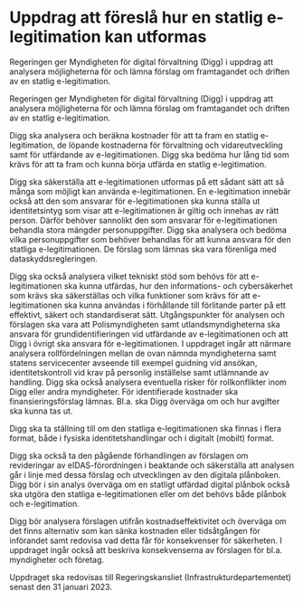 # Uppdrag att föreslå hur en statlig e-legitimation kan utformas

Regeringen ger Myndigheten för digital förvaltning (Digg) i uppdrag att analysera möjligheterna för och lämna förslag om framtagandet och driften av en statlig e-legitimation.

Regeringen ger Myndigheten för digital förvaltning (Digg) i uppdrag att analysera möjligheterna för och lämna förslag om framtagandet och driften av en statlig e-legitimation.

Digg ska analysera och beräkna kostnader för att ta fram en statlig e-legitimation, de löpande kostnaderna för förvaltning och vidareutveckling samt för utfärdande av e-legitimationen. Digg ska bedöma hur lång tid som krävs för att ta fram och kunna börja utfärda en statlig e-legitimation.

Digg ska säkerställa att e-legitimationen utformas på ett sådant sätt att så många som möjligt kan använda e-legitimationen. En e-legitimation innebär också att den som ansvarar för e-legitimationen ska kunna ställa ut identitetsintyg som visar att e-legitimationen är giltig och innehas av rätt person. Därför behöver sannolikt den som ansvarar för e-legitimationen behandla stora mängder personuppgifter. Digg ska analysera och bedöma vilka personuppgifter som behöver behandlas för att kunna ansvara för den statliga e-legitimationen. De förslag som lämnas ska vara förenliga med dataskyddsregleringen.

Digg ska också analysera vilket tekniskt stöd som behövs för att e-legitimationen ska kunna utfärdas, hur den informations- och cybersäkerhet som krävs ska säkerställas och vilka funktioner som krävs för att e-legitimationen ska kunna användas i förhållande till förlitande parter på ett effektivt, säkert och standardiserat sätt.
Utgångspunkter för analysen och förslagen ska vara att Polismyndigheten samt utlandsmyndigheterna ska ansvara för grundidentifieringen vid utfärdande av e-legitimationen och att Digg i övrigt ska ansvara för e-legitimationen. I uppdraget ingår att närmare analysera rollfördelningen mellan de ovan nämnda myndigheterna samt statens servicecenter avseende till exempel guidning vid ansökan, identitetskontroll vid krav på personlig inställelse samt utlämnande av handling. Digg ska också analysera eventuella risker för rollkonflikter inom Digg eller andra myndigheter. För identifierade kostnader ska finansieringsförslag lämnas. Bl.a. ska Digg överväga om och hur avgifter ska kunna tas ut.

Digg ska ta ställning till om den statliga e-legitimationen ska finnas i flera format, både i fysiska identitetshandlingar och i digitalt (mobilt) format.

Digg ska också ta den pågående förhandlingen av förslagen om revideringar av eIDAS-förordningen i beaktande och säkerställa att analysen går i linje med dessa förslag och utvecklingen av den digitala plånboken. Digg bör i sin analys överväga om en statligt utfärdad digital plånbok också ska utgöra den statliga e-legitimationen eller om det behövs både plånbok och e-legitimation.

Digg bör analysera förslagen utifrån kostnadseffektivitet och överväga om det finns alternativ som kan sänka kostnaden eller tidsåtgången för införandet samt redovisa vad detta får för konsekvenser för säkerheten. I uppdraget ingår också att beskriva konsekvenserna av förslagen för bl.a. myndigheter och företag.

Uppdraget ska redovisas till Regeringskansliet (Infrastrukturdepartementet) senast den 31 januari 2023.
